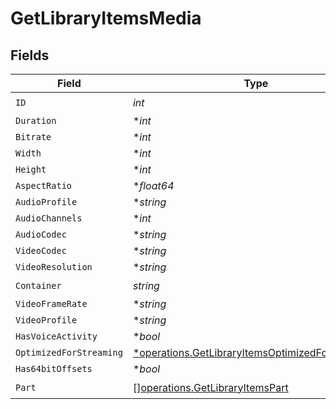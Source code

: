 # GetLibraryItemsMedia


## Fields

| Field                                                                                                               | Type                                                                                                                | Required                                                                                                            | Description                                                                                                         | Example                                                                                                             |
| ------------------------------------------------------------------------------------------------------------------- | ------------------------------------------------------------------------------------------------------------------- | ------------------------------------------------------------------------------------------------------------------- | ------------------------------------------------------------------------------------------------------------------- | ------------------------------------------------------------------------------------------------------------------- |
| `ID`                                                                                                                | *int*                                                                                                               | :heavy_check_mark:                                                                                                  | N/A                                                                                                                 | 119534                                                                                                              |
| `Duration`                                                                                                          | **int*                                                                                                              | :heavy_minus_sign:                                                                                                  | N/A                                                                                                                 | 11558112                                                                                                            |
| `Bitrate`                                                                                                           | **int*                                                                                                              | :heavy_minus_sign:                                                                                                  | N/A                                                                                                                 | 25025                                                                                                               |
| `Width`                                                                                                             | **int*                                                                                                              | :heavy_minus_sign:                                                                                                  | N/A                                                                                                                 | 3840                                                                                                                |
| `Height`                                                                                                            | **int*                                                                                                              | :heavy_minus_sign:                                                                                                  | N/A                                                                                                                 | 2072                                                                                                                |
| `AspectRatio`                                                                                                       | **float64*                                                                                                          | :heavy_minus_sign:                                                                                                  | N/A                                                                                                                 | 1.85                                                                                                                |
| `AudioProfile`                                                                                                      | **string*                                                                                                           | :heavy_minus_sign:                                                                                                  | N/A                                                                                                                 | dts                                                                                                                 |
| `AudioChannels`                                                                                                     | **int*                                                                                                              | :heavy_minus_sign:                                                                                                  | N/A                                                                                                                 | 6                                                                                                                   |
| `AudioCodec`                                                                                                        | **string*                                                                                                           | :heavy_minus_sign:                                                                                                  | N/A                                                                                                                 | eac3                                                                                                                |
| `VideoCodec`                                                                                                        | **string*                                                                                                           | :heavy_minus_sign:                                                                                                  | N/A                                                                                                                 | hevc                                                                                                                |
| `VideoResolution`                                                                                                   | **string*                                                                                                           | :heavy_minus_sign:                                                                                                  | N/A                                                                                                                 | 4k                                                                                                                  |
| `Container`                                                                                                         | *string*                                                                                                            | :heavy_check_mark:                                                                                                  | N/A                                                                                                                 | mkv                                                                                                                 |
| `VideoFrameRate`                                                                                                    | **string*                                                                                                           | :heavy_minus_sign:                                                                                                  | N/A                                                                                                                 | 24p                                                                                                                 |
| `VideoProfile`                                                                                                      | **string*                                                                                                           | :heavy_minus_sign:                                                                                                  | N/A                                                                                                                 | main 10                                                                                                             |
| `HasVoiceActivity`                                                                                                  | **bool*                                                                                                             | :heavy_minus_sign:                                                                                                  | N/A                                                                                                                 | false                                                                                                               |
| `OptimizedForStreaming`                                                                                             | [*operations.GetLibraryItemsOptimizedForStreaming](../../models/operations/getlibraryitemsoptimizedforstreaming.md) | :heavy_minus_sign:                                                                                                  | N/A                                                                                                                 | 1                                                                                                                   |
| `Has64bitOffsets`                                                                                                   | **bool*                                                                                                             | :heavy_minus_sign:                                                                                                  | N/A                                                                                                                 | false                                                                                                               |
| `Part`                                                                                                              | [][operations.GetLibraryItemsPart](../../models/operations/getlibraryitemspart.md)                                  | :heavy_check_mark:                                                                                                  | N/A                                                                                                                 |                                                                                                                     |